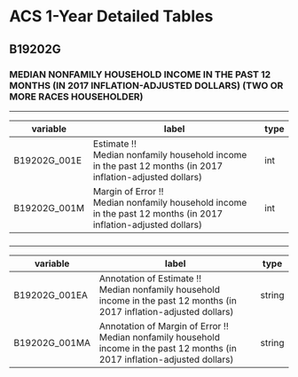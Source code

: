 # ACS 1-Year Detailed Tables

## B19202G

### MEDIAN NONFAMILY HOUSEHOLD INCOME IN THE PAST 12 MONTHS (IN 2017 INFLATION-ADJUSTED DOLLARS) (TWO OR MORE RACES HOUSEHOLDER)

___

| variable | label | type |
| ----- | ----- | ----- |
| B19202G_001E | Estimate !!<br>Median nonfamily household income in the past 12 months (in 2017 inflation-adjusted dollars) | int |
| B19202G_001M | Margin of Error !!<br>Median nonfamily household income in the past 12 months (in 2017 inflation-adjusted dollars) | int |
### 

___

| variable | label | type |
| ----- | ----- | ----- |
| B19202G_001EA | Annotation of Estimate !!<br>Median nonfamily household income in the past 12 months (in 2017 inflation-adjusted dollars) | string |
| B19202G_001MA | Annotation of Margin of Error !!<br>Median nonfamily household income in the past 12 months (in 2017 inflation-adjusted dollars) | string |

